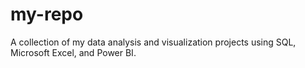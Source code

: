 # my-repo
A collection of my data analysis and visualization projects using SQL, Microsoft Excel, and Power BI.
